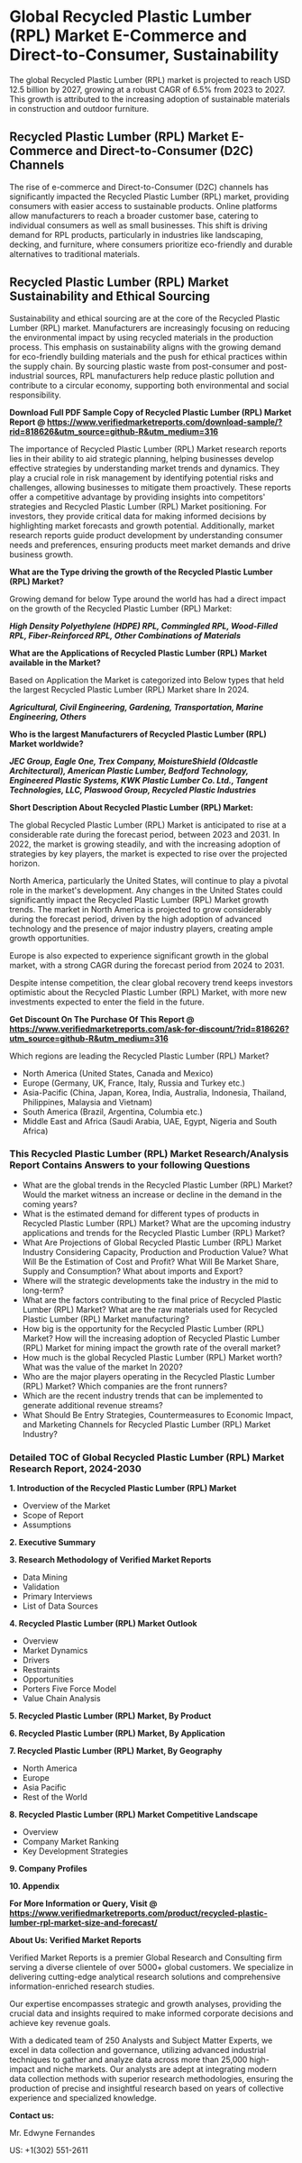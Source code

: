 <h1>Global Recycled Plastic Lumber (RPL) Market E-Commerce and Direct-to-Consumer, Sustainability</h1><p class=""><p>The global Recycled Plastic Lumber (RPL) market is projected to reach USD 12.5 billion by 2027, growing at a robust CAGR of 6.5% from 2023 to 2027. This growth is attributed to the increasing adoption of sustainable materials in construction and outdoor furniture.</p><h2>Recycled Plastic Lumber (RPL) Market E-Commerce and Direct-to-Consumer (D2C) Channels</h2><p>The rise of e-commerce and Direct-to-Consumer (D2C) channels has significantly impacted the Recycled Plastic Lumber (RPL) market, providing consumers with easier access to sustainable products. Online platforms allow manufacturers to reach a broader customer base, catering to individual consumers as well as small businesses. This shift is driving demand for RPL products, particularly in industries like landscaping, decking, and furniture, where consumers prioritize eco-friendly and durable alternatives to traditional materials.</p><h2>Recycled Plastic Lumber (RPL) Market Sustainability and Ethical Sourcing</h2><p>Sustainability and ethical sourcing are at the core of the Recycled Plastic Lumber (RPL) market. Manufacturers are increasingly focusing on reducing the environmental impact by using recycled materials in the production process. This emphasis on sustainability aligns with the growing demand for eco-friendly building materials and the push for ethical practices within the supply chain. By sourcing plastic waste from post-consumer and post-industrial sources, RPL manufacturers help reduce plastic pollution and contribute to a circular economy, supporting both environmental and social responsibility.</p></p><p class=""><strong>Download Full PDF Sample Copy of Recycled Plastic Lumber (RPL) Market Report @ <a href="https://www.verifiedmarketreports.com/download-sample/?rid=818626&utm_source=github-R&utm_medium=316" target="_blank">https://www.verifiedmarketreports.com/download-sample/?rid=818626&utm_source=github-R&utm_medium=316</a></strong></p><p>The importance of&nbsp;Recycled Plastic Lumber (RPL) Market research reports lies in their ability to aid strategic planning, helping businesses develop effective strategies by understanding market trends and dynamics. They play a crucial role in risk management by identifying potential risks and challenges, allowing businesses to mitigate them proactively. These reports offer a competitive advantage by providing insights into competitors' strategies and Recycled Plastic Lumber (RPL) Market positioning. For investors, they provide critical data for making informed decisions by highlighting market forecasts and growth potential. Additionally, market research reports guide product development by understanding consumer needs and preferences, ensuring products meet market demands and drive business growth.</p><p><strong>What are the&nbsp;Type driving the growth of the Recycled Plastic Lumber (RPL) Market?</strong></p><p id="" class="">Growing demand for below Type around the world has had a direct impact on the growth of the Recycled Plastic Lumber (RPL) Market:</p><p class=""><em><strong>High Density Polyethylene (HDPE) RPL, Commingled RPL, Wood-Filled RPL, Fiber-Reinforced RPL, Other Combinations of Materials</strong></em></p><p class=""><strong>What are the&nbsp;Applications&nbsp;of Recycled Plastic Lumber (RPL) Market available in the Market?</strong></p><p id="" class="">Based on Application the Market is categorized into Below types that held the largest Recycled Plastic Lumber (RPL) Market share In 2024.</p><p class=""><em><strong>Agricultural, Civil Engineering, Gardening, Transportation, Marine Engineering, Others</strong></em></p><p class=""><strong>Who is the largest Manufacturers of Recycled Plastic Lumber (RPL) Market worldwide?</strong></p><p><em><strong>JEC Group, Eagle One, Trex Company, MoistureShield (Oldcastle Architectural), American Plastic Lumber, Bedford Technology, Engineered Plastic Systems, KWK Plastic Lumber Co. Ltd., Tangent Technologies, LLC, Plaswood Group, Recycled Plastic Industries</strong></em></p><p id="" class=""><strong>Short Description About Recycled Plastic Lumber (RPL) Market:</strong></p><p>The global Recycled Plastic Lumber (RPL) Market is anticipated to rise at a considerable rate during the forecast period, between 2023 and 2031. In 2022, the market is growing steadily, and with the increasing adoption of strategies by key players, the market is expected to rise over the projected horizon.</p><p>North America, particularly the United States, will continue to play a pivotal role in the market's development. Any changes in the United States could significantly impact the Recycled Plastic Lumber (RPL) Market growth trends. The market in North America is projected to grow considerably during the forecast period, driven by the high adoption of advanced technology and the presence of major industry players, creating ample growth opportunities.</p><p>Europe is also expected to experience significant growth in the global market, with a strong CAGR during the forecast period from 2024 to 2031.</p><p>Despite intense competition, the clear global recovery trend keeps investors optimistic about the Recycled Plastic Lumber (RPL) Market, with more new investments expected to enter the field in the future.</p><p id="" class=""><strong>Get Discount On The Purchase Of This Report @ <a href="https://www.verifiedmarketreports.com/ask-for-discount/?rid=818626?utm_source=github-R&utm_medium=316" target="_blank">https://www.verifiedmarketreports.com/ask-for-discount/?rid=818626?utm_source=github-R&utm_medium=316</a></strong></p><p class="">Which regions are leading the Recycled Plastic Lumber (RPL) Market?</p><ul><li>North America (United States, Canada and Mexico)</li><li>Europe (Germany, UK, France, Italy, Russia and Turkey etc.)</li><li>Asia-Pacific (China, Japan, Korea, India, Australia, Indonesia, Thailand, Philippines, Malaysia and Vietnam)</li><li>South America (Brazil, Argentina, Columbia etc.)</li><li>Middle East and Africa (Saudi Arabia, UAE, Egypt, Nigeria and South Africa)</li></ul><h3 id="" class="">This Recycled Plastic Lumber (RPL) Market Research/Analysis Report Contains Answers to your following Questions</h3><ul><li>What are the global trends in the Recycled Plastic Lumber (RPL) Market? Would the market witness an increase or decline in the demand in the coming years?</li><li>What is the estimated demand for different types of products in Recycled Plastic Lumber (RPL) Market? What are the upcoming industry applications and trends for the Recycled Plastic Lumber (RPL) Market?</li><li>What Are Projections of Global Recycled Plastic Lumber (RPL) Market Industry Considering Capacity, Production and Production Value? What Will Be the Estimation of Cost and Profit? What Will Be Market Share, Supply and Consumption? What about imports and Export?</li><li>Where will the strategic developments take the industry in the mid to long-term?</li><li>What are the factors contributing to the final price of Recycled Plastic Lumber (RPL) Market? What are the raw materials used for Recycled Plastic Lumber (RPL) Market manufacturing?</li><li>How big is the opportunity for the Recycled Plastic Lumber (RPL) Market? How will the increasing adoption of Recycled Plastic Lumber (RPL) Market for mining impact the growth rate of the overall market?</li><li>How much is the global Recycled Plastic Lumber (RPL) Market worth? What was the value of the market In 2020?</li><li>Who are the major players operating in the Recycled Plastic Lumber (RPL) Market? Which companies are the front runners?</li><li>Which are the recent industry trends that can be implemented to generate additional revenue streams?</li><li>What Should Be Entry Strategies, Countermeasures to Economic Impact, and Marketing Channels for Recycled Plastic Lumber (RPL) Market Industry?</li></ul><h3 id="" class="">Detailed TOC of Global Recycled Plastic Lumber (RPL) Market Research Report, 2024-2030</h3><p id="" class=""><strong>1. Introduction of the Recycled Plastic Lumber (RPL) Market</strong></p><ul><li>Overview of the Market</li><li>Scope of Report</li><li>Assumptions</li></ul><p id="" class=""><strong>2. Executive Summary</strong></p><p id="" class=""><strong>3. Research Methodology of Verified Market Reports</strong></p><ul><li>Data Mining</li><li>Validation</li><li>Primary Interviews</li><li>List of Data Sources</li></ul><p id="" class=""><strong>4. Recycled Plastic Lumber (RPL) Market Outlook</strong></p><ul><li>Overview</li><li>Market Dynamics</li><li>Drivers</li><li>Restraints</li><li>Opportunities</li><li>Porters Five Force Model</li><li>Value Chain Analysis</li></ul><p id="" class=""><strong>5. Recycled Plastic Lumber (RPL) Market, By Product</strong></p><p id="" class=""><strong>6. Recycled Plastic Lumber (RPL) Market, By Application</strong></p><p id="" class=""><strong>7. Recycled Plastic Lumber (RPL) Market, By Geography</strong></p><ul><li>North America</li><li>Europe</li><li>Asia Pacific</li><li>Rest of the World</li></ul><p id="" class=""><strong>8. Recycled Plastic Lumber (RPL) Market Competitive Landscape</strong></p><ul><li>Overview</li><li>Company Market Ranking</li><li>Key Development Strategies</li></ul><p id="" class=""><strong>9. Company Profiles</strong></p><p id="" class=""><strong>10. Appendix</strong></p><p id="" class=""><strong>For More Information or Query, Visit @ <a href="https://www.verifiedmarketreports.com/product/recycled-plastic-lumber-rpl-market-size-and-forecast/" target="_blank">https://www.verifiedmarketreports.com/product/recycled-plastic-lumber-rpl-market-size-and-forecast/</a></strong></p><p id="" class=""><strong>About Us: Verified Market Reports</strong></p><p id="" class="">Verified Market Reports is a premier Global Research and Consulting firm serving a diverse clientele of over 5000+ global customers. We specialize in delivering cutting-edge analytical research solutions and comprehensive information-enriched research studies.</p><p id="" class="">Our expertise encompasses strategic and growth analyses, providing the crucial data and insights required to make informed corporate decisions and achieve key revenue goals.</p><p id="" class="">With a dedicated team of 250 Analysts and Subject Matter Experts, we excel in data collection and governance, utilizing advanced industrial techniques to gather and analyze data across more than 25,000 high-impact and niche markets. Our analysts are adept at integrating modern data collection methods with superior research methodologies, ensuring the production of precise and insightful research based on years of collective experience and specialized knowledge.</p><p id="" class=""><strong>Contact us:</strong></p><p id="" class="">Mr. Edwyne Fernandes</p><p id="" class="">US: +1(302) 551-2611</p>